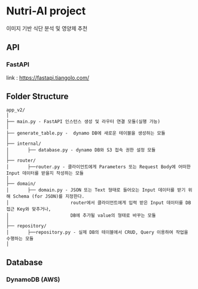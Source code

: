 # Nutri-AI project

이미지 기반 식단 분석 및 영양제 추천

## API
### FastAPI
link : https://fastapi.tiangolo.com/

## Folder Structure
  ```
  app_v2/
  │
  ├── main.py - FastAPI 인스턴스 생성 및 라우터 연결 모듈(실행 가능)
  │
  ├── generate_table.py -  dynamo DB에 새로운 테이블을 생성하는 모듈
  │
  ├── internal/ 
  │       ├── database.py - dynamo DB와 S3 접속 권한 설정 모듈
  │
  ├── router/ 
  │       ├──router.py - 클라이언트에게 Parameters 또는 Request Body에 어떠한  Input 데이터를 받을지 작성하는 모듈 
  │
  ├── domain/ 
  │       ├── domain.py - JSON 또는 Text 형태로 들어오는 Input 데이터를 받기 위해 Schema (for JSON)를 지정한다. 
  │                       router에서 클라이언트에게 입력 받은 Input 데이터를 DB 접근 Key와 맞추거나, 
  │                       DB에 추가될 value의 형태로 바꾸는 모듈
  │
  ├── repository/ 
  │       ├──repository.py - 실제 DB의 테이블에서 CRUD, Query 이용하여 작업을 수행하는 모듈
  │
 
  ```


## Database
### DynamoDB (AWS)
